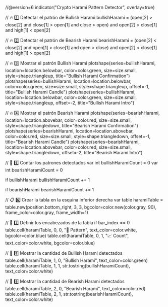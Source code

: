 //@version=6
indicator("Crypto Harami Pattern Detector", overlay=true)

// 🔥 1️⃣ Detectar el patrón de Bullish Harami
bullishHarami = (open[2] > close[2] and close[1] > open[1] and close > open) and open[2] > close[1] and high[1] < open[2]

// 🔥 2️⃣ Detectar el patrón de Bearish Harami
bearishHarami = (open[2] < close[2] and open[1] > close[1] and open > close) and open[2] < close[1] and high[1] > open[2]

// 🔥 3️⃣ Mostrar el patrón Bullish Harami
plotshape(series=bullishHarami, location=location.belowbar, color=color.green, size=size.small, style=shape.triangleup, title="Bullish Harami Confirmation")
plotshape(series=bullishHarami, location=location.belowbar, color=color.green, size=size.small, style=shape.triangleup, offset=-1, title="Bullish Harami Candle")
plotshape(series=bullishHarami, location=location.belowbar, color=color.green, size=size.small, style=shape.triangleup, offset=-2, title="Bullish Harami Intro")

// 🔥 4️⃣ Mostrar el patrón Bearish Harami
plotshape(series=bearishHarami, location=location.abovebar, color=color.red, size=size.small, style=shape.triangledown, title="Bearish Harami Confirmation")
plotshape(series=bearishHarami, location=location.abovebar, color=color.red, size=size.small, style=shape.triangledown, offset=-1, title="Bearish Harami Candle")
plotshape(series=bearishHarami, location=location.abovebar, color=color.red, size=size.small, style=shape.triangledown, offset=-2, title="Bearish Harami Intro")

// 🧮 5️⃣ Contar los patrones detectados
var int bullishHaramiCount = 0
var int bearishHaramiCount = 0

if bullishHarami
    bullishHaramiCount += 1

if bearishHarami
    bearishHaramiCount += 1

// 📋 6️⃣ Crear la tabla en la esquina inferior derecha
var table haramiTable = table.new(position.bottom_right, 3, 3, bgcolor=color.new(color.gray, 90), frame_color=color.gray, frame_width=1)

// 📝 7️⃣ Definir los encabezados de la tabla
if bar_index == 0
    table.cell(haramiTable, 0, 0, "📘 Pattern", text_color=color.white, bgcolor=color.blue)
    table.cell(haramiTable, 0, 1, "📈 Count", text_color=color.white, bgcolor=color.blue)

// 📝 8️⃣ Mostrar la cantidad de Bullish Harami detectados
table.cell(haramiTable, 1, 0, "Bullish Harami", text_color=color.green)
table.cell(haramiTable, 1, 1, str.tostring(bullishHaramiCount), text_color=color.white)

// 📝 9️⃣ Mostrar la cantidad de Bearish Harami detectados
table.cell(haramiTable, 2, 0, "Bearish Harami", text_color=color.red)
table.cell(haramiTable, 2, 1, str.tostring(bearishHaramiCount), text_color=color.white)
